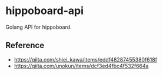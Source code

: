 # hippoboard-api

Golang API for hippoboard.


## Reference

* https://qiita.com/shiei_kawa/items/eddf48287455380f618f
* https://qiita.com/unokun/items/dcf3ed4fbc4f532f664a
